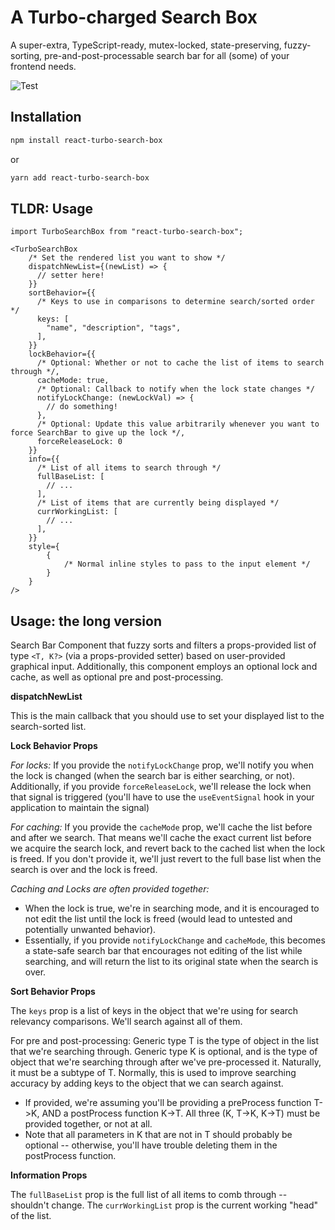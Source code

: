 # A Turbo-charged Search Box

A super-extra, TypeScript-ready, mutex-locked, state-preserving, fuzzy-sorting, pre-and-post-processable search bar for all (some) of your frontend needs.

![Test](https://github.com/epicdragon44/react-turbo-search-box/actions/workflows/test.yml/badge.svg)

## Installation

```bash
npm install react-turbo-search-box
```

or

```bash
yarn add react-turbo-search-box
```

## TLDR: Usage

```tsx
import TurboSearchBox from "react-turbo-search-box";
```

```tsx
<TurboSearchBox
    /* Set the rendered list you want to show */
    dispatchNewList={(newList) => {
      // setter here!
    }}
    sortBehavior={{
      /* Keys to use in comparisons to determine search/sorted order */
      keys: [
        "name", "description", "tags",
      ],
    }}
    lockBehavior={{
      /* Optional: Whether or not to cache the list of items to search through */,
      cacheMode: true,
      /* Optional: Callback to notify when the lock state changes */
      notifyLockChange: (newLockVal) => {
        // do something!
      },
      /* Optional: Update this value arbitrarily whenever you want to force SearchBar to give up the lock */,
      forceReleaseLock: 0
    }}
    info={{
      /* List of all items to search through */
      fullBaseList: [
        // ...
      ],
      /* List of items that are currently being displayed */
      currWorkingList: [
        // ...
      ],
    }}
    style={
        {
            /* Normal inline styles to pass to the input element */
        }
    }
/>
```

## Usage: the long version

Search Bar Component that fuzzy sorts and filters a props-provided list of type `<T, K?>` (via a props-provided setter) based on user-provided graphical input.
Additionally, this component employs an optional lock and cache, as well as optional pre and post-processing.

**dispatchNewList**

This is the main callback that you should use to set your displayed list to the search-sorted list.

**Lock Behavior Props**

_For locks:_
If you provide the `notifyLockChange` prop, we'll notify you when the lock is changed (when the search bar is either searching, or not).
Additionally, if you provide `forceReleaseLock`, we'll release the lock when that signal is triggered (you'll have to use the `useEventSignal` hook in your application to maintain the signal)

_For caching:_
If you provide the `cacheMode` prop, we'll cache the list before and after we search.
That means we'll cache the exact current list before we acquire the search lock, and revert back to the cached list when the lock is freed.
If you don't provide it, we'll just revert to the full base list when the search is over and the lock is freed.

_Caching and Locks are often provided together:_

-   When the lock is true, we're in searching mode, and it is encouraged to not edit the list until the lock is freed (would lead to untested and potentially unwanted behavior).
-   Essentially, if you provide `notifyLockChange` and `cacheMode`, this becomes a state-safe search bar that encourages not editing of the list while searching, and will return the list to its original state when the search is over.

**Sort Behavior Props**

The `keys` prop is a list of keys in the object that we're using for search relevancy comparisons. We'll search against all of them.

For pre and post-processing:
Generic type T is the type of object in the list that we're searching through.
Generic type K is optional, and is the type of object that we're searching through after we've pre-processed it. Naturally, it must be a subtype of T. Normally, this is used to improve searching accuracy by adding keys to the object that we can search against.

-   If provided, we're assuming you'll be providing a preProcess function T->K, AND a postProcess function K->T. All three (K, T->K, K->T) must be provided together, or not at all.
-   Note that all parameters in K that are not in T should probably be optional -- otherwise, you'll have trouble deleting them in the postProcess function.

**Information Props**

The `fullBaseList` prop is the full list of all items to comb through -- shouldn't change.
The `currWorkingList` prop is the current working "head" of the list.
